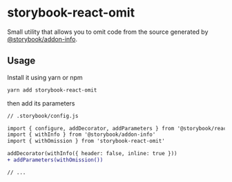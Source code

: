 # storybook-react-omit

Small utility that allows you to omit code from the source generated by [@storybook/addon-info](https://github.com/storybooks/storybook/tree/next/addons/info).

## Usage

Install it using yarn or npm

```bash
yarn add storybook-react-omit
```

then add its parameters

```diff
// .storybook/config.js

import { configure, addDecorator, addParameters } from '@storybook/react'
import { withInfo } from '@storybook/addon-info'
import { withOmission } from 'storybook-react-omit'

addDecorator(withInfo({ header: false, inline: true }))
+ addParameters(withOmission())

// ...
```
